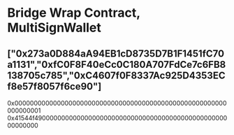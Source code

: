 # Bridge Wrap Contract,  MultiSignWallet
## ["0x273a0D884aA94EB1cD8735D7B1F1451fC70a1131","0xfC0F8F40eCc0C180A707FdCe7c6FB8138705c785","0xC4607f0F8337Ac925D4353ECf8e57f8057f6ce90"]

0x0000000000000000000000000000000000000000000000000000000000000001
0x41544f4900000000000000000000000000000000000000000000000000000000